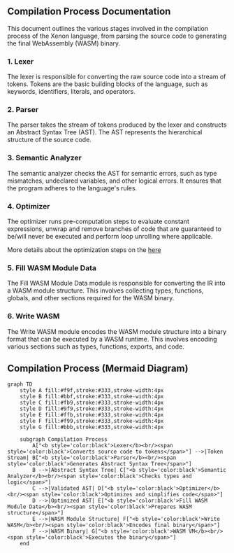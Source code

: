 ## Compilation Process Documentation

This document outlines the various stages involved in the compilation process of the Xenon language, from parsing the source code to generating the final WebAssembly (WASM) binary.

### 1. Lexer

The lexer is responsible for converting the raw source code into a stream of tokens. Tokens are the basic building blocks of the language, such as keywords, identifiers, literals, and operators.

### 2. Parser

The parser takes the stream of tokens produced by the lexer and constructs an Abstract Syntax Tree (AST). The AST represents the hierarchical structure of the source code.

### 3. Semantic Analyzer

The semantic analyzer checks the AST for semantic errors, such as type mismatches, undeclared variables, and other logical errors. It ensures that the program adheres to the language's rules.

### 4. Optimizer

The optimizer runs pre-computation steps to evaluate constant expressions, unwrap and remove branches of code that are guaranteed to be/will never be executed and perform loop unrolling where applicable.

More details about the optimization steps on the [here](optimizer.md)

### 5. Fill WASM Module Data

The Fill WASM Module Data module is responsible for converting the IR into a WASM module structure. This involves collecting types, functions, globals, and other sections required for the WASM binary.

### 6. Write WASM

The Write WASM module encodes the WASM module structure into a binary format that can be executed by a WASM runtime. This involves encoding various sections such as types, functions, exports, and code.

## Compilation Process (Mermaid Diagram)

```mermaid
graph TD
    style A fill:#f9f,stroke:#333,stroke-width:4px
    style B fill:#bbf,stroke:#333,stroke-width:4px
    style C fill:#fb9,stroke:#333,stroke-width:4px
    style D fill:#9f9,stroke:#333,stroke-width:4px
    style E fill:#ffb,stroke:#333,stroke-width:4px
    style F fill:#f99,stroke:#333,stroke-width:4px
    style G fill:#bbb,stroke:#333,stroke-width:4px

    subgraph Compilation Process
        A["<b style='color:black'>Lexer</b><br/><span style='color:black'>Converts source code to tokens</span>"] -->|Token Stream| B["<b style='color:black'>Parser</b><br/><span style='color:black'>Generates Abstract Syntax Tree</span>"]
        B -->|Abstract Syntax Tree| C["<b style='color:black'>Semantic Analyzer</b><br/><span style='color:black'>Checks types and logic</span>"]
        C -->|Validated AST| D["<b style='color:black'>Optimizer</b><br/><span style='color:black'>Optimizes and simplifies code</span>"]
        D -->|Optimized AST| E["<b style='color:black'>Fill WASM Module Data</b><br/><span style='color:black'>Prepares WASM structure</span>"]
        E -->|WASM Module Structure| F["<b style='color:black'>Write WASM</b><br/><span style='color:black'>Encodes final binary</span>"]
        F -->|WASM Binary| G["<b style='color:black'>WASM VM</b><br/><span style='color:black'>Executes the binary</span>"]
    end
```